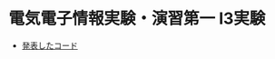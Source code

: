 # 電気電子情報実験・演習第一 I3実験

- [発表したコード](https://github.com/harumami/utokyo-FEN-EE3901E1-i3/releases/tag/0.4.0)
